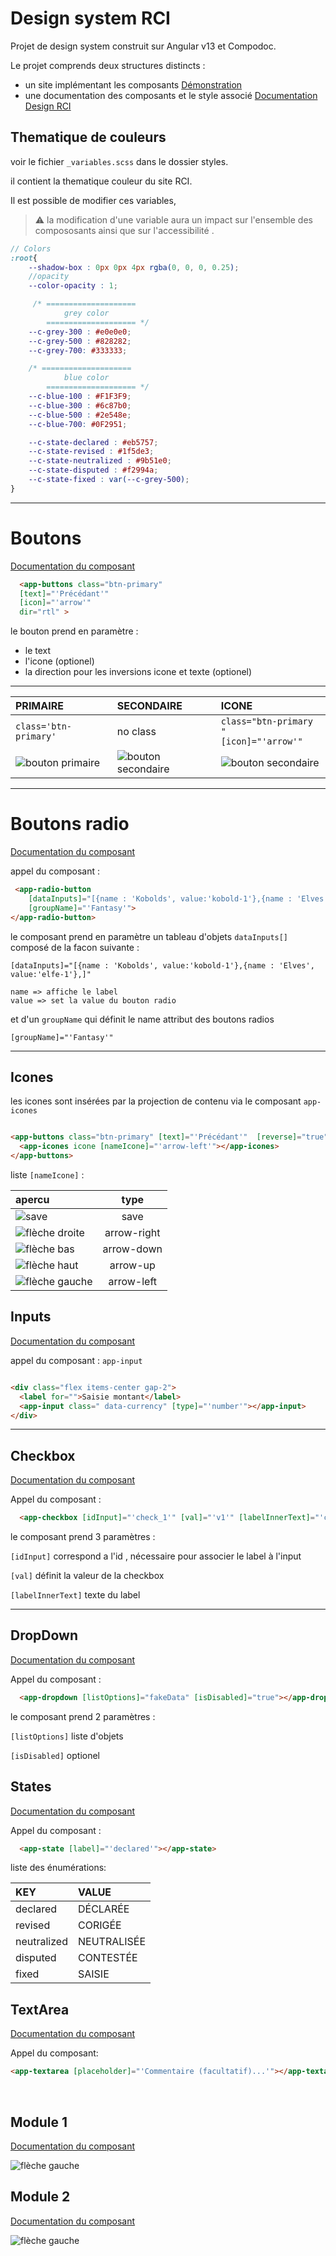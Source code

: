 # Design system RCI

Projet de design system construit sur Angular v13 et Compodoc.

Le projet comprends deux structures distincts :

- un site implémentant les composants [Démonstration](/)
- une documentation des composants et le style associé [Documentation Design RCI](/doc/index.html)

## Thematique de couleurs

voir le fichier `_variables.scss` dans le dossier styles.

il contient la thematique couleur du site RCI.

Il est possible de modifier ces variables,

> ⚠️  la modification d'une variable aura un impact sur l'ensemble des compososants ainsi que sur l'accessibilité .




```scss
// Colors
:root{
    --shadow-box : 0px 0px 4px rgba(0, 0, 0, 0.25);
    //opacity
    --color-opacity : 1;

     /* ====================
            grey color 
        ==================== */      
    --c-grey-300 : #e0e0e0;
    --c-grey-500 : #828282;
    --c-grey-700: #333333;

    /* ====================
            blue color 
        ==================== */   
    --c-blue-100 : #F1F3F9;
    --c-blue-300 : #6c87b0;
    --c-blue-500 : #2e548e;
    --c-blue-700: #0F2951;

    --c-state-declared : #eb5757;
    --c-state-revised : #1f5de3;
    --c-state-neutralized : #9b51e0;
    --c-state-disputed : #f2994a; 
    --c-state-fixed : var(--c-grey-500); 
}
```





___

# Boutons
[Documentation du composant](/doc/components/ButtonsComponent.html)
```html
  <app-buttons class="btn-primary" 
  [text]="'Précédant'" 
  [icon]="'arrow'" 
  dir="rtl" >
``` 
le bouton prend en paramètre :

- le text
- l'icone (optionel)
- la direction pour les inversions icone et texte (optionel)

---

|PRIMAIRE|SECONDAIRE|ICONE|
|:-------|:----------|:--------|
|`class='btn-primary'`|no class|`class="btn-primary "`<br>`[icon]="'arrow'" `|
|![bouton primaire](image_doc/primary-btn.png)|![bouton secondaire](image_doc/btn-no-class.png)|![bouton secondaire](image_doc/primary-btn-icone.png)|


---
# Boutons radio

[Documentation du composant](/doc/components/RadioButtonComponent.html)

 appel du composant :

```html
 <app-radio-button
    [dataInputs]="[{name : 'Kobolds', value:'kobold-1'},{name : 'Elves', value:'elfe-1'}," 
    [groupName]="'Fantasy'">
</app-radio-button>
```

le composant prend en paramètre un tableau d'objets ```dataInputs[]``` composé de la facon suivante :

``` 
[dataInputs]="[{name : 'Kobolds', value:'kobold-1'},{name : 'Elves', value:'elfe-1'},]"

name => affiche le label
value => set la value du bouton radio

```
et d'un ```groupName``` qui définit le name attribut des boutons radios
```
[groupName]="'Fantasy'"
```
___

## Icones

les icones sont insérées par la projection de contenu via le composant `app-icones`

```html

<app-buttons class="btn-primary" [text]="'Précédant'"  [reverse]="true">
  <app-icones icone [nameIcone]="'arrow-left'"></app-icones>
</app-buttons>

```

liste ```[nameIcone]``` :

|  apercu           |    type     |
|:--------|:----------:|
|![save](image_doc/save.png) | save |
| ![flèche droite](image_doc/arrow-right.png)  | arrow-right |
| ![flèche bas](image_doc/arrow-down.png) | arrow-down |
| ![flèche haut](image_doc/arrow-up.png) | arrow-up |
| ![flèche gauche](image_doc/arrow-left.png) | arrow-left |


## Inputs

[Documentation du composant](/doc/components/InputComponent.html)

appel du composant : `app-input`

```html

<div class="flex items-center gap-2">
  <label for="">Saisie montant</label>
  <app-input class=" data-currency" [type]="'number'"></app-input>
</div>

```
---
## Checkbox

[Documentation du composant](/doc/components/CheckboxComponent.html)

Appel du composant :

```html
  <app-checkbox [idInput]="'check_1'" [val]="'v1'" [labelInnerText]="'checkbox 1'"></app-checkbox>
```

le composant prend 3 paramètres :

```[idInput]``` correspond a l'id , nécessaire pour associer le label à l'input 

```[val]``` définit la valeur de la checkbox

```[labelInnerText]``` texte du label 

---

## DropDown


[Documentation du composant](/doc/components/DropdownComponent.html)

Appel du composant :

```html
  <app-dropdown [listOptions]="fakeData" [isDisabled]="true"></app-dropdown>
```

le composant prend 2 paramètres :

```[listOptions]``` liste d'objets 

```[isDisabled]``` optionel 

## States

[Documentation du composant](/doc/components/StateComponent.html)

Appel du composant :

```html
  <app-state [label]="'declared'"></app-state>
```

liste des énumérations:

|KEY|VALUE|
|:-------|:----------|
|declared|DÉCLARÉE|
|revised|CORIGÉE|
|neutralized|NEUTRALISÉE|
|disputed|CONTESTÉE|
|fixed|SAISIE|


## TextArea

[Documentation du composant](/doc/components/TextareaComponent.html)

Appel du composant:

```html
<app-textarea [placeholder]="'Commentaire (facultatif)...'"></app-textarea>

```
<br>

## Module 1

[Documentation du composant](/doc/components/Module1Component.html)

![flèche gauche](image_doc/module-1.png) 


## Module 2

[Documentation du composant](/doc/components/Module1Component.html)

![flèche gauche](image_doc/module-1.png) 

<br>        </br>